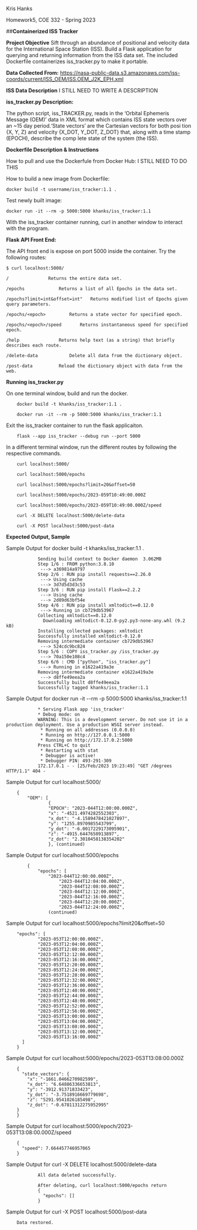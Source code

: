 Kris Hanks

Homework5, COE 332 - Spring 2023

##**Containerized ISS Tracker**

**Project Objective**
Sift through an abundance of positional and velocity data for the International Space Station (ISS). Build
 a Flask application for querying and returning information from the ISS data set. The included Dockerfile
 containerizes iss_tracker.py to make it portable.

**Data Collected From:**
https://nasa-public-data.s3.amazonaws.com/iss-coords/current/ISS_OEM/ISS.OEM_J2K_EPH.xml

**ISS Data Description**
I STILL NEED TO WRITE A DESCRIPTION

**iss_tracker.py Description:**

The python script, iss_TRACKER.py, reads in the ‘Orbital Ephemeris Message (OEM)’ data in XML format which
 contains ISS state vectors over an ~15 day period.‘State vectors’ are the Cartesian vectors for both posi
tion {X, Y, Z} and velocity {X_DOT, Y_DOT, Z_DOT} that, along with a time stamp (EPOCH), describe the comp
lete state of the system (the ISS).

**Dockerfile Description & Instructions**

How to pull and use the Dockerfule from Docker Hub:
	I STILL NEED TO DO THIS

How to build a new image from Dockerfile:

	docker build -t username/iss_tracker:1.1 .

Test newly built image:

	docker run -it --rm -p 5000:5000 khanks/iss_tracker:1.1

With the iss_tracker container running, curl in another window to interact with the program.

**Flask API Front End:**

The API front end is expose on port 5000 inside the container. Try the following routes:


	$ curl localhost:5000/

	/ 				Returns the entire data set.
	
	/epochs				Returns a list of all Epochs in the data set. 

	/epochs?limit=int&offset=int" 	Returns modified list of Epochs given query parameters. 

	/epochs/<epoch> 		Returns a state vector for specified epoch. 

	/epochs/<epoch>/speed		Returns instantaneous speed for specified epoch. 

	/help 				Returns help text (as a string) that briefly describes each route.

	/delete-data 			Delete all data from the dictionary object.

	/post-data			Reload the dictionary object with data from the web.


**Running iss_tracker.py**

On one terminal window, build and run the docker.
	
		docker build -t khanks/iss_tracker:1.1 .

		docker run -it --rm -p 5000:5000 khanks/iss_tracker:1.1
	
Exit the iss_tracker container to run the flask applicaiton. 
		
		flask --app iss_tracker --debug run --port 5000
	
In a different terminal window, run the different routes by following the respective commands. 

		curl localhost:5000/

		curl localhost:5000/epochs

		curl localhost:5000/epochs?limit=20&offset=50

		curl localhost:5000/epochs/2023-059T10:49:00.000Z	

		curl localhost:5000/epochs/2023-059T10:49:00.000Z/speed

		curl -X DELETE localhost:5000/delete-data
	
		curl -X POST localhost:5000/post-data
	
**Expected Output, Sample**

Sample Output for docker build -t khanks/iss_tracker:1.1 .                                    

                Sending build context to Docker daemon  3.062MB                                       
                Step 1/6 : FROM python:3.8.10                                                         
                 ---> a369814a9797                                                                    
                Step 2/6 : RUN pip install requests==2.26.0                                           
                 ---> Using cache                                                                     
                 ---> 3d7d5d3d3c53                                                                    
                Step 3/6 : RUN pip install Flask==2.2.2                                               
                 ---> Using cache                                                                     
                 ---> 2d89d63bf54e                                                                    
                Step 4/6 : RUN pip install xmltodict==0.12.0                                          
                 ---> Running in cb729db53967
                Collecting xmltodict==0.12.0
                  Downloading xmltodict-0.12.0-py2.py3-none-any.whl (9.2 kB)                          
                Installing collected packages: xmltodict                                              
                Successfully installed xmltodict-0.12.0                                               
                Removing intermediate container cb729db53967                                          
                 ---> 524cdc9bc824                                                                    
                Step 5/6 : COPY iss_tracker.py /iss_tracker.py
                 ---> 70a150e108c4
                Step 6/6 : CMD ["python", "iss_tracker.py"]                                           
                 ---> Running in e1622a419a3e                                                         
                Removing intermediate container e1622a419a3e                                          
                 ---> d8ffe49eea2a                                                                    
                Successfully built d8ffe49eea2a                                                       
                Successfully tagged khanks/iss_tracker:1.1

Sample Output for docker run -it --rm -p 5000:5000 khanks/iss_tracker:1.1                     

                * Serving Flask app 'iss_tracker'                                                     
                * Debug mode: on                                                                      
                WARNING: This is a development server. Do not use it in a production deployment. Use a production WSGI server instead.
                 * Running on all addresses (0.0.0.0)                                                 
                 * Running on http://127.0.0.1:5000                                                   
                 * Running on http://172.17.0.2:5000                                                  
                Press CTRL+C to quit                                                                  
                 * Restarting with stat
                 * Debugger is active!                                                                
                 * Debugger PIN: 493-291-309                                                          
                172.17.0.1 - - [25/Feb/2023 19:23:49] "GET /degrees HTTP/1.1" 404 - 

Sample Output for curl localhost:5000/

		{
  			"OEM": [
    				{
      				"EPOCH": "2023-044T12:00:00.000Z",
      				"x": "-4521.4974282552303",
      				"x_dot": "-4.1589478421027897",
      				"y": "1255.8970985543799",
      				"y_dot": "-6.0017229173095901",
      				"z": "-4915.6447650913897",
      				"z_dot": "2.3010458138354202"
    				}, (continued)		
	
Sample Output for curl localhost:5000/epochs

			{
  				"epochs": [
   					"2023-044T12:00:00.000Z",
    					"2023-044T12:04:00.000Z",
    					"2023-044T12:08:00.000Z",
    					"2023-044T12:12:00.000Z",
    					"2023-044T12:16:00.000Z",
    					"2023-044T12:20:00.000Z",
    					"2023-044T12:24:00.000Z",
					(continued)

Sample Output for curl localhost:5000/epochs?limit20&offset=50

		"epochs": [
			    "2023-053T12:00:00.000Z",
			    "2023-053T12:04:00.000Z",
			    "2023-053T12:08:00.000Z",
			    "2023-053T12:12:00.000Z",
			    "2023-053T12:16:00.000Z",
			    "2023-053T12:20:00.000Z",
			    "2023-053T12:24:00.000Z",
			    "2023-053T12:28:00.000Z",
			    "2023-053T12:32:00.000Z",
			    "2023-053T12:36:00.000Z",
			    "2023-053T12:40:00.000Z",
			    "2023-053T12:44:00.000Z",
			    "2023-053T12:48:00.000Z",
			    "2023-053T12:52:00.000Z",
			    "2023-053T12:56:00.000Z",
			    "2023-053T13:00:00.000Z",
			    "2023-053T13:04:00.000Z",
			    "2023-053T13:08:00.000Z",
			    "2023-053T13:12:00.000Z",
			    "2023-053T13:16:00.000Z"
		  ]
		}	

Sample Output for curl localhost:5000/epochs/2023-053T13:08:00.000Z

		{
		  "state_vectors": {
		    "x": "-1661.0466270982599",
		    "x_dot": "6.64886336653813",
		    "y": "-3912.91371833423",
		    "y_dot": "-3.7518916669779698",
		    "z": "5291.9541026185498",
		    "z_dot": "-0.67811312275952995"
  		}
		}

Sample Output for curl localhost:5000/epoch/2023-053T13:08:00.000Z/speed

		{
		  "speed": 7.664457746957065
		}

Sample Output for curl -X DELETE localhost:5000/delete-data                                   

                All data deleted successfully.                                                        
                                                                                                      
                After deleting, curl localhost:5000/epochs return                                     
                {                                                                                     
                  "epochs": []                                                                        
                }

Sample Output for curl -X POST localhost:5000/post-data

		Data restored. 
